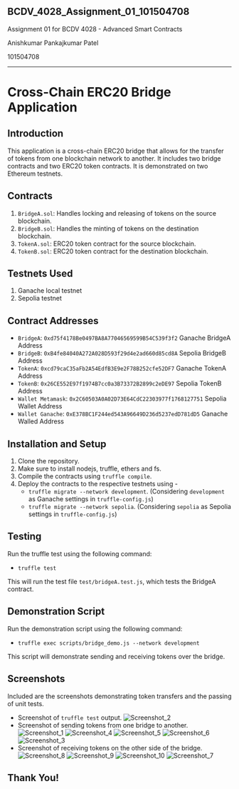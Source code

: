 ## BCDV_4028_Assignment_01_101504708
Assignment 01 for BCDV 4028 - Advanced Smart Contracts

Anishkumar Pankajkumar Patel

101504708

---

# Cross-Chain ERC20 Bridge Application

## Introduction
This application is a cross-chain ERC20 bridge that allows for the transfer of tokens from one blockchain network to another. It includes two bridge contracts and two ERC20 token contracts. It is demonstrated on two Ethereum testnets.

## Contracts
1. `BridgeA.sol`: Handles locking and releasing of tokens on the source blockchain.
2. `BridgeB.sol`: Handles the minting of tokens on the destination blockchain.
3. `TokenA.sol`: ERC20 token contract for the source blockchain.
4. `TokenB.sol`: ERC20 token contract for the destination blockchain.

## Testnets Used
1. Ganache local testnet
2. Sepolia testnet

## Contract Addresses
- `BridgeA`: ```0xd75f4178Be0497BA8A77046569599B54C539f3f2``` Ganache BridgeA Address
- `BridgeB`: ```0xB4fe84040A272A028D593f29d4e2ad660d85cd8A``` Sepolia BridgeB Address
- `TokenA`: ```0xcd79caC35aFb2A54EdfB3E9e2F78B252cfe52DF7``` Ganache TokenA Address
- `TokenB`: ```0x26CE552E97f1974B7cc0a3B73372B2899c2eDE97``` Sepolia TokenB Address
- `Wallet Metamask`: ```0x2C60503A0A02D73E64CdC22303977f1768127751``` Sepolia Wallet Address
- `Wallet Ganache`: ```0xE378BC1F244ed543A96649D236d5237edD781dD5``` Ganache Walled Address
## Installation and Setup
1. Clone the repository.
2. Make sure to install nodejs, truffle, ethers and fs. 
3. Compile the contracts using `truffle compile`.
4. Deploy the contracts to the respective testnets using -
   - ```truffle migrate --network development```. (Considering ```development``` as Ganache settings in ```truffle-config.js```)
   - ```truffle migrate --network sepolia```. (Considering ```sepolia``` as Sepolia settings in ```truffle-config.js```)


## Testing
Run the truffle test using the following command:
- ```truffle test```

This will run the test file ```test/bridgeA.test.js```, which tests the BridgeA contract.

## Demonstration Script
Run the demonstration script using the following command:
- ```truffle exec scripts/bridge_demo.js --network development```

This script will demonstrate sending and receiving tokens over the bridge.

## Screenshots
Included are the screenshots demonstrating token transfers and the passing of unit tests.

- Screenshot of ```truffle test``` output.
  ![Screenshot_2](https://github.com/apatel2582/BCDV_4028_Assignment_01_101504708/assets/126298288/72b47e49-4dc5-4a8c-a01f-ea26f28ad4aa)
- Screenshot of sending tokens from one bridge to another.
  ![Screenshot_1](https://github.com/apatel2582/BCDV_4028_Assignment_01_101504708/assets/126298288/b57ea4a1-7113-4f27-abe0-8e825171dc1b)
  ![Screenshot_4](https://github.com/apatel2582/BCDV_4028_Assignment_01_101504708/assets/126298288/0bdc3262-05bf-42ec-b94a-8c57a8742027)
  ![Screenshot_5](https://github.com/apatel2582/BCDV_4028_Assignment_01_101504708/assets/126298288/4c58cacd-b8a6-4e3b-9c91-76922b6a339d)
  ![Screenshot_6](https://github.com/apatel2582/BCDV_4028_Assignment_01_101504708/assets/126298288/9eb58354-0f08-45d0-aa3e-e80432178c06)
  ![Screenshot_3](https://github.com/apatel2582/BCDV_4028_Assignment_01_101504708/assets/126298288/5a96eaec-9f5f-4ec7-86d5-9b711d10b2d8)
- Screenshot of receiving tokens on the other side of the bridge.
  ![Screenshot_8](https://github.com/apatel2582/BCDV_4028_Assignment_01_101504708/assets/126298288/a45fd701-ef07-44d8-a342-e9b30e22c584)
  ![Screenshot_9](https://github.com/apatel2582/BCDV_4028_Assignment_01_101504708/assets/126298288/e72e4f9b-5ea0-4750-bcd3-cac8d9afe096)
  ![Screenshot_10](https://github.com/apatel2582/BCDV_4028_Assignment_01_101504708/assets/126298288/95c2148a-f7c4-48ba-b6d5-f26191e09e8f)
  ![Screenshot_7](https://github.com/apatel2582/BCDV_4028_Assignment_01_101504708/assets/126298288/18da68af-3798-4a45-8fc9-0fe4bc22d52d)

## Thank You!
